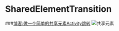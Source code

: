 # SharedElementTransition

###[博客:做一个简单的共享元素Activity跳转](https://blog.csdn.net/alcoholdi/article/details/77828791)
![共享元素](https://img-blog.csdn.net/20170903235320906?watermark/2/text/aHR0cDovL2Jsb2cuY3Nkbi5uZXQvYWxjb2hvbGRp/font/5a6L5L2T/fontsize/400/fill/I0JBQkFCMA==/dissolve/70/gravity/Center)
